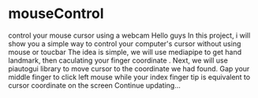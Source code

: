 # mouseControl
control your mouse cursor using a webcam
Hello guys
In this project, i will show you a simple way to control your computer's cursor without using mouse or toucbar
The idea is simple, we will use mediapipe to get hand landmark, then caculating your finger coordinate .
Next, we will use piautogui library to move cursor to the coordinate we had found. Gap your middle finger to click left mouse while your index finger tip is equivalent to cursor coordinate on the screen
Continue updating...
